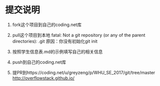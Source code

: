 # 提交说明

1. fork这个项目到自己的coding.net库
2. pull这个项目到本地
fatal: Not a git repository (or any of the parent directories): .git
原因：你没有初始化git init


3. 按照学生信息表.md的示例填写自己的相关信息
4. push到自己的coding.net库
5. 提PR到https://coding.net/u/greyzeng/p/WHU_SE_2017/git/tree/master
http://overflowstack.github.io/
